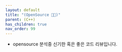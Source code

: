 ```yaml
---
layout: default
title: "(OpenSource 👨‍💻)"
parent: (C++)
has_children: true
nav_order: 99
---
```


* opensource 분석중 신기한 혹은 좋은 코드 리뷰입니다.